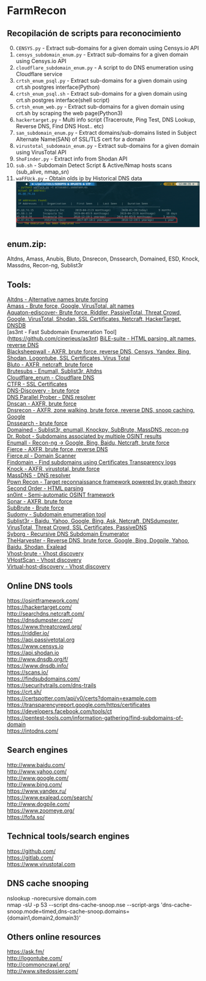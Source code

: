 # FarmRecon


## Recopilación de scripts para reconocimiento

0. `CENSYS.py` - Extract sub-domains for a given domain using Censys.io API
1. `censys_subdomain_enum.py` - Extract sub-domains for a given domain using Censys.io API
2. `cloudflare_subdomain_enum.py` - A script to do DNS enumeration using Cloudflare service
3. `crtsh_enum_psql.py` - Extract sub-domains for a given domain using crt.sh postgres interface(Python)
4. `crtsh_enum_psql.sh` - Extract sub-domains for a given domain using crt.sh postgres interface(shell script)
5. `crtsh_enum_web.py` - Extract sub-domains for a given domain using crt.sh by scraping the web page(Python3)
6. `hackertarget.py` - Multi info script (Traceroute, Ping Test, DNS Lookup, Reverse DNS, Find DNS Host.. etc)
7. `san_subdomain_enum.py` - Extract domains/sub-domains listed in Subject Alternate Name(SAN) of SSL/TLS cert for a domain
8. `virustotal_subdomain_enum.py` - Extract sub-domains for a given domain using VirusTotal API
9. `ShoFinder.py` - Extract info from Shodan API
10. `sub.sh` - Subdomain Detect Script & Active/Nmap hosts scans (sub_alive, nmap_sn)
11. `waFFUck.py` - Obtain olds ip by Historical DNS data
![](https://github.com/pollonegro/FarmRecon/blob/master/img/waFFuck!.png)


## enum.zip:

Altdns, Amass, Anubis, Bluto, Dnsrecon, Dnssearch, Domained, ESD, Knock, Massdns, Recon-ng, Sublist3r


## Tools:

[Altdns - Alternative names brute forcing](https://github.com/infosec-au/altdns)<br>
[Amass - Brute force, Google, VirusTotal, alt names](https://github.com/caffix/amass)<br>
[Aquaton-ediscover- Brute force, Riddler, PassiveTotal, Threat Crowd, Google, VirusTotal, Shodan, SSL Certificates, Netcraft, HackerTarget, DNSDB](https://github.com/michenriksen/aquatone)<br>
[as3nt - Fast Subdomain Enumeration Tool] (https://github.com/cinerieus/as3nt)
[BiLE-suite - HTML parsing, alt names, reverse DNS](https://github.com/sensepost/BiLE-suite)<br>
[Blacksheepwall - AXFR, brute force, reverse DNS, Censys, Yandex, Bing, Shodan, Logontube, SSL Certificates, Virus Total](https://github.com/tomsteele/blacksheepwall)<br>
[Bluto - AXFR, netcraft, brute force](https://github.com/RandomStorm/Bluto)<br>
[Brutesubs - Enumall, Sublist3r, Altdns](https://github.com/anshumanbh/brutesubs)<br>
[Cloudflare_enum - Cloudflare DNS](https://github.com/mandatoryprogrammer/cloudflare_enum)<br>
[CTFR - SSL Certificates](https://github.com/UnaPibaGeek/ctfr)<br>
[DNS-Discovery - brute force](https://github.com/m0nad/DNS-Discovery)<br>
[DNS Parallel Prober - DNS resolver](https://github.com/lorenzog/dns-parallel-prober)<br>
[Dnscan - AXFR, brute force](https://github.com/rbsec/dnscan)<br>
[Dnsrecon - AXFR, zone walking, brute force, reverse DNS, snoop caching, Google](https://github.com/darkoperator/dnsrecon)<br>
[Dnssearch - brute force](https://github.com/evilsocket/dnssearch)<br>
[Domained - Sublist3r, enumall, Knockpy, SubBrute, MassDNS, recon-ng](https://github.com/reconned/domained)<br>
[Dr. Robot - Subdomains associated by multiple OSINT results](https://github.com/sandialabs/dr_robot)<br>
[Enumall - Recon-ng -> Google, Bing, Baidu, Netcraft, brute force](https://github.com/jhaddix/domain)<br>
[Fierce - AXFR, brute force, reverse DNS](https://github.com/mschwager/fierce)<br>
[Fierce.pl - Domain Scanner](https://github.com/davidpepper/fierce-domain-scanner/)<br>
[Findomain - Find subdomains using Certificates Transparency logs](https://github.com/Edu4rdSHL/findomain)<br>
[Knock - AXFR, virustotal, brute force](http://github.com/guelfoweb/knock)<br>
[MassDNS - DNS resolver](https://github.com/blechschmidt/massdns)<br>
[Pown Recon - Target reconnaissance framework powered by graph theory](https://github.com/pownjs/pown-recon)<br>
[Second Order - HTML parsing](https://github.com/mhmdiaa/second-order)<br>
[sn0int - Semi-automatic OSINT framework](https://github.com/kpcyrd/sn0int)<br>
[Sonar - AXFR, brute force](https://github.com/jrozner/sonar)<br>
[SubBrute - Brute force](https://github.com/TheRook/subbrute)<br>
[Sudomy - Subdomain enumeration tool](https://github.com/Screetsec/Sudomy)<br>
[Sublist3r - Baidu, Yahoo, Google, Bing, Ask, Netcraft, DNSdumpster, VirusTotal, Threat Crowd, SSL Certificates, PassiveDNS](https://github.com/aboul3la/Sublist3r)<br>
[Syborg - Recursive DNS Subdomain Enumerator](https://github.com/MilindPurswani/Syborg)<br>
[TheHarvester - Reverse DNS, brute force, Google, Bing, Dogpile, Yahoo, Baidu, Shodan, Exalead](https://github.com/laramies/theHarvester)<br>
[Vhost-brute - Vhost discovery](https://github.com/gwen001/vhost-brute)<br>
[VHostScan - Vhost discovery](https://github.com/codingo/VHostScan)<br>
[Virtual-host-discovery - Vhost discovery](https://github.com/jobertabma/virtual-host-discovery)<br>


## Online DNS tools

https://osintframework.com/<br>
https://hackertarget.com/<br>
http://searchdns.netcraft.com/<br>
https://dnsdumpster.com/<br>
https://www.threatcrowd.org/<br>
https://riddler.io/<br>
https://api.passivetotal.org<br>
https://www.censys.io<br>
https://api.shodan.io<br>
http://www.dnsdb.org/f/<br>
https://www.dnsdb.info/<br>
https://scans.io/<br>
https://findsubdomains.com/<br>
https://securitytrails.com/dns-trails<br>
https://crt.sh/<br>
https://certspotter.com/api/v0/certs?domain=example.com<br>
https://transparencyreport.google.com/https/certificates<br>
https://developers.facebook.com/tools/ct<br>
https://pentest-tools.com/information-gathering/find-subdomains-of-domain<br>
https://intodns.com/<br>


## Search engines

http://www.baidu.com/<br>
http://www.yahoo.com/<br>
http://www.google.com/<br>
http://www.bing.com/<br>
https://www.yandex.ru/<br>
https://www.exalead.com/search/<br>
http://www.dogpile.com/<br>
https://www.zoomeye.org/<br>
https://fofa.so/<br>


## Technical tools/search engines

https://github.com/<br>
https://gitlab.com/<br>
https://www.virustotal.com<br>


## DNS cache snooping

nslookup -norecursive domain.com<br>
nmap -sU -p 53 --script dns-cache-snoop.nse --script-args 'dns-cache-snoop.mode=timed,dns-cache-snoop.domains={domain1,domain2,domain3}' <ip><br>


## Others online resources

https://ask.fm/<br>
http://logontube.com/<br>
http://commoncrawl.org/<br>
http://www.sitedossier.com/<br>

